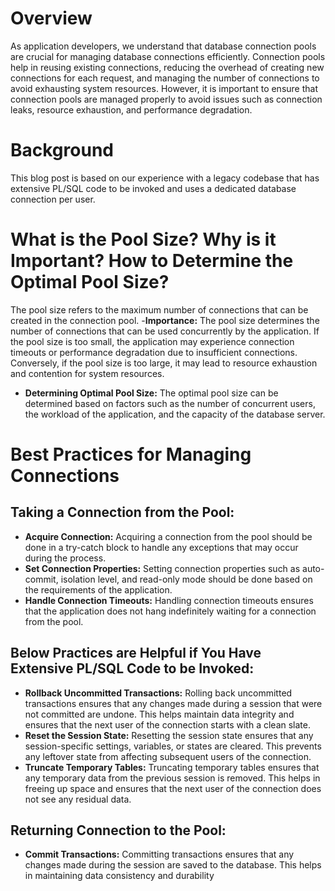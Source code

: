 # Overview
As application developers, we understand that database connection pools are crucial for managing database connections efficiently. Connection pools help in reusing existing connections, reducing the overhead of creating new connections for each request, and managing the number of connections to avoid exhausting system resources. However, it is important to ensure that connection pools are managed properly to avoid issues such as connection leaks, resource exhaustion, and performance degradation.
# Background
This blog post is based on our experience with a legacy codebase that has extensive PL/SQL code to be invoked and uses a dedicated database connection per user.
# What is the Pool Size? Why is it Important? How to Determine the Optimal Pool Size?
The pool size refers to the maximum number of connections that can be created in the connection pool.
-**Importance:** The pool size determines the number of connections that can be used concurrently by the application. If the pool size is too small, the application may experience connection timeouts or performance degradation due to insufficient connections. Conversely, if the pool size is too large, it may lead to resource exhaustion and contention for system resources.
- **Determining Optimal Pool Size:** The optimal pool size can be determined based on factors such as the number of concurrent users, the workload of the application, and the capacity of the database server.
# Best Practices for Managing Connections
## Taking a Connection from the Pool:
- **Acquire Connection:** Acquiring a connection from the pool should be done in a try-catch block to handle any exceptions that may occur during the process.
- **Set Connection Properties:** Setting connection properties such as auto-commit, isolation level, and read-only mode should be done based on the requirements of the application.
- **Handle Connection Timeouts:** Handling connection timeouts ensures that the application does not hang indefinitely waiting for a connection from the pool.
## Below Practices are Helpful if You Have Extensive PL/SQL Code to be Invoked:
- **Rollback Uncommitted Transactions:** Rolling back uncommitted transactions ensures that any changes made during a session that were not committed are undone. This helps maintain data integrity and ensures that the next user of the connection starts with a clean slate.
- **Reset the Session State:** Resetting the session state ensures that any session-specific settings, variables, or states are cleared. This prevents any leftover state from affecting subsequent users of the connection.
- **Truncate Temporary Tables:** Truncating temporary tables ensures that any temporary data from the previous session is removed. This helps in freeing up space and ensures that the next user of the connection does not see any residual data.
## Returning Connection to the Pool:
- **Commit Transactions:** Committing transactions ensures that any changes made during the session are saved to the database. This helps in maintaining data consistency and durability